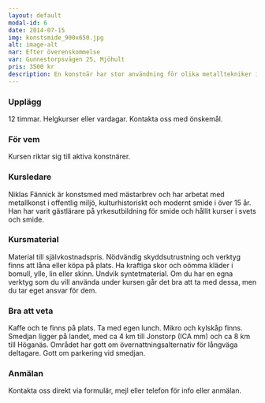 ```yaml
---
layout: default
modal-id: 6
date: 2014-07-15
img: konstsmide_900x650.jpg
alt: image-alt
nar: Efter överenskommelse
var: Gunnestorpsvägen 25, Mjöhult
pris: 3500 kr
description: En konstnär har stor användning för olika metalltekniker i sin praktik. Den här kursen försöker vi anpassa efter det du behöver i ditt konstnärliga arbetet. Du kan få personlig guidning inom det du behöver, få ny inspiration av nya tekniker och materialkännedom inom järn och stål. Fokus ligger på praktiskt arbete med svets eller formning av metaller i stora eller små format efter dina önskemål. Du kan också använda kursen som en workshop för egna projekt som behöver göras. Kontakta oss gärna innan kursen så vi kan ta fram material som behövs. 
---
```


### Upplägg

12 timmar. Helgkurser eller vardagar. Kontakta oss med önskemål.

### För vem

Kursen riktar sig till aktiva konstnärer. 

### Kursledare

Niklas Fännick är konstsmed med mästarbrev och har arbetat med metallkonst i offentlig miljö, kulturhistoriskt och modernt smide i över 15 år. Han har varit gästlärare på yrkesutbildning för smide och hållit kurser i svets och smide.

### Kursmaterial

Material till självkostnadspris. Nödvändig skyddsutrustning och verktyg finns att låna eller köpa på plats. Ha kraftiga skor och oömma kläder i bomull, ylle, lin eller skinn. Undvik syntetmaterial.
Om du har en egna verktyg som du vill använda under kursen går det bra att ta med dessa, men du tar eget ansvar för dem.

### Bra att veta

Kaffe och te finns på plats. Ta med egen lunch. Mikro och kylskåp finns. Smedjan ligger på landet, med ca 4 km till Jonstorp (ICA mm) och ca 8 km till Höganäs. Området har gott om övernattningsalternativ för långväga deltagare. Gott om parkering vid smedjan.

### Anmälan

Kontakta oss direkt via formulär, mejl eller telefon för info eller anmälan.
